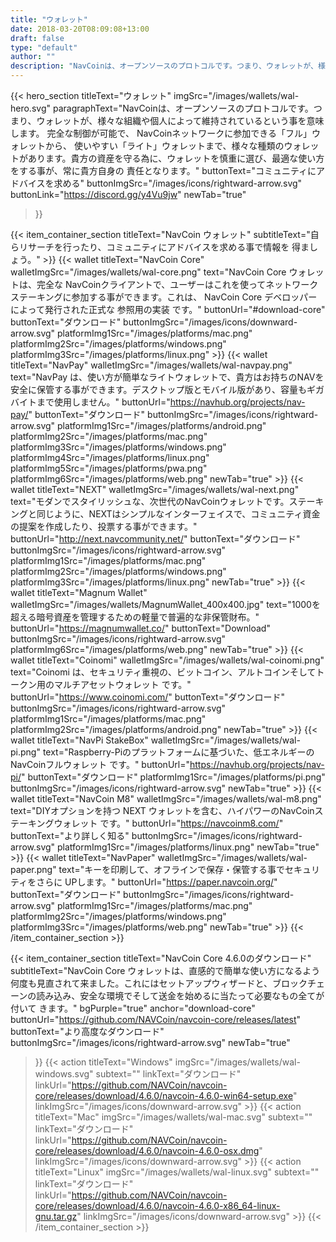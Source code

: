 ```yaml
---
title: "ウォレット"
date: 2018-03-20T08:09:08+13:00
draft: false
type: "default"
author: ""
description: "NavCoinは、オープンソースのプロトコルです。つまり、ウォレットが、様々な組織や個人によって維持されているという事を意味します。"
---
```


<script src="https://ajax.googleapis.com/ajax/libs/jquery/3.3.1/jquery.min.js"></script>
{{< hero_section
titleText="ウォレット"
imgSrc="/images/wallets/wal-hero.svg"
paragraphText="NavCoinは、オープンソースのプロトコルです。つまり、ウォレットが、様々な組織や個人によって維持されているという事を意味します。 完全な制御が可能で、 NavCoinネットワークに参加できる「フル」ウォレットから、 使いやすい「ライト」ウォレットまで、様々な種類のウォレットがあります。貴方の資産を守る為に、ウォレットを慎重に選び、最適な使い方をする事が、常に貴方自身の&nbsp;責任となります。"
buttonText="コミュニティにアドバイスを求める"
buttonImgSrc="/images/icons/rightward-arrow.svg"
buttonLink="https://discord.gg/y4Vu9jw"
newTab="true"
>}}

{{< item_container_section
    titleText="NavCoin ウォレット"
    subtitleText="自らリサーチを行ったり、コミュニティにアドバイスを求める事で情報を&nbsp;得ましょう。"
    >}}
    {{< wallet
        titleText="NavCoin Core"
        walletImgSrc="/images/wallets/wal-core.png"
        text="NavCoin Core ウォレットは、完全な NavCoinクライアントで、ユーザーはこれを使ってネットワークステーキングに参加する事ができます。これは、 NavCoin Core デベロッパーによって発行された正式な 参照用の実装&nbsp;です。"
        buttonUrl="#download-core"
        buttonText="ダウンロード"
        buttonImgSrc="/images/icons/downward-arrow.svg"
        platformImg1Src="/images/platforms/mac.png"
        platformImg2Src="/images/platforms/windows.png"
        platformImg3Src="/images/platforms/linux.png"
    >}}
    {{< wallet
        titleText="NavPay"
        walletImgSrc="/images/wallets/wal-navpay.png"
        text="NavPay は、使い方が簡単なライトウォレットで、貴方はお持ちのNAVを安全に保管する事ができます。デスクトップ版とモバイル版があり、容量もギガバイトまで使用しません。"
        buttonUrl="https://navhub.org/projects/nav-pay/"
        buttonText="ダウンロード"
        buttonImgSrc="/images/icons/rightward-arrow.svg"
        platformImg1Src="/images/platforms/android.png"
        platformImg2Src="/images/platforms/mac.png"
        platformImg3Src="/images/platforms/windows.png"
        platformImg4Src="/images/platforms/linux.png"
        platformImg5Src="/images/platforms/pwa.png"
        platformImg6Src="/images/platforms/web.png"
        newTab="true"
    >}}
    {{< wallet
        titleText="NEXT"
        walletImgSrc="/images/wallets/wal-next.png"
        text="モダンでスタイリッシュな、次世代のNavCoinウォレットです。ステーキングと同じように、NEXTはシンプルなインターフェイスで、コミュニティ資金の提案を作成したり、投票する事ができます。"
        buttonUrl="http://next.navcommunity.net/"
        buttonText="ダウンロード"
        buttonImgSrc="/images/icons/rightward-arrow.svg"
        platformImg1Src="/images/platforms/mac.png"
        platformImg2Src="/images/platforms/windows.png"
        platformImg3Src="/images/platforms/linux.png"
        newTab="true"
    >}}
    {{< wallet
        titleText="Magnum Wallet"
        walletImgSrc="/images/wallets/MagnumWallet_400x400.jpg"
        text="1000を超える暗号資産を管理するための軽量で普遍的な非保管財布。"
        buttonUrl="https://magnumwallet.co/"
        buttonText="Download"
        buttonImgSrc="/images/icons/rightward-arrow.svg"
        platformImg6Src="/images/platforms/web.png"
        newTab="true"
    >}}
    {{< wallet
        titleText="Coinomi"
        walletImgSrc="/images/wallets/wal-coinomi.png"
        text="Coinomi は、セキュリティ重視の、ビットコイン、アルトコインそしてトークン用のマルチアセットウォレット&nbsp;です。"
        buttonUrl="https://www.coinomi.com/"
        buttonText="ダウンロード"
        buttonImgSrc="/images/icons/rightward-arrow.svg"
        platformImg1Src="/images/platforms/mac.png"
        platformImg2Src="/images/platforms/android.png"
        newTab="true"
    >}}
    {{< wallet
        titleText="NavPi StakeBox"
        walletImgSrc="/images/wallets/wal-pi.png"
        text="Raspberry-Piのプラットフォームに基づいた、低エネルギーのNavCoinフルウォレット&nbsp;です。"
        buttonUrl="https://navhub.org/projects/nav-pi/"
        buttonText="ダウンロード"
        platformImg1Src="/images/platforms/pi.png"
        buttonImgSrc="/images/icons/rightward-arrow.svg"
        newTab="true"
    >}}
    {{< wallet
        titleText="NavCoin M8"
        walletImgSrc="/images/wallets/wal-m8.png"
        text="DIYオプションを持つ NEXT ウォレットを含む、ハイパワーのNavCoinステーキングウォレット&nbsp;です。"
        buttonUrl="https://navcoinm8.com/"
        buttonText="より詳しく知る"
        buttonImgSrc="/images/icons/rightward-arrow.svg"
        platformImg1Src="/images/platforms/linux.png"
        newTab="true"
    >}}
    {{< wallet
        titleText="NavPaper"
        walletImgSrc="/images/wallets/wal-paper.png"
        text="キーを印刷して、オフラインで保存・保管する事でセキュリティをさらに&nbsp;UPします。"
        buttonUrl="https://paper.navcoin.org/"
        buttonText="ダウンロード"
        buttonImgSrc="/images/icons/rightward-arrow.svg"
        platformImg1Src="/images/platforms/mac.png"
        platformImg2Src="/images/platforms/windows.png"
        platformImg3Src="/images/platforms/web.png"
        newTab="true"
    >}}
{{< /item_container_section >}}

{{< item_container_section
    titleText="NavCoin Core 4.6.0のダウンロード"
    subtitleText="NavCoin Core ウォレットは、直感的で簡単な使い方になるよう何度も見直されて来ました。これにはセットアップウィザードと、ブロックチェーンの読み込み、安全な環境でそして送金を始めるに当たって必要なもの全てが付いて&nbsp;きます。"
    bgPurple="true"
    anchor="download-core"
    buttonUrl="https://github.com/NAVCoin/navcoin-core/releases/latest"
    buttonText="より高度なダウンロード"
    buttonImgSrc="/images/icons/rightward-arrow.svg"
    newTab="true"
>}}
    {{< action
        titleText="Windows"
        imgSrc="/images/wallets/wal-windows.svg"
        subtext=""
        linkText="ダウンロード"
        linkUrl="https://github.com/NAVCoin/navcoin-core/releases/download/4.6.0/navcoin-4.6.0-win64-setup.exe"
        linkImgSrc="/images/icons/downward-arrow.svg"
    >}}
    {{< action
        titleText="Mac"
        imgSrc="/images/wallets/wal-mac.svg"
        subtext=""
        linkText="ダウンロード"
        linkUrl="https://github.com/NAVCoin/navcoin-core/releases/download/4.6.0/navcoin-4.6.0-osx.dmg"
        linkImgSrc="/images/icons/downward-arrow.svg"
    >}}
    {{< action                 
        titleText="Linux"
        imgSrc="/images/wallets/wal-linux.svg"
        subtext=""
        linkText="ダウンロード"
        linkUrl="https://github.com/NAVCoin/navcoin-core/releases/download/4.6.0/navcoin-4.6.0-x86_64-linux-gnu.tar.gz"
        linkImgSrc="/images/icons/downward-arrow.svg"
    >}}
{{< /item_container_section >}}


<script>
$("a[href^='#']").click(function(e) {
	e.preventDefault();

	var position = $($(this).attr("href")).offset().top;

	$("body, html").animate({
		scrollTop: position
	} /* speed */ );
});
</script>

